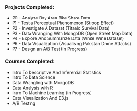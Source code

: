 ### Projects Completed:
- P0 - Analyze Bay Area Bike Share Data
- P1 - Test a Perceptual Phenomenon (Stroop Effect)
- P2 - Investigate A Dataset (Titanic Survival Data)
- P3 - Data Wrangling With MongoDB (Open Street Map Data)
- P4 - Explore And Summarize Data (White Wine Dataset)
- P6 - Data Visualization (Visualising Pakistan Drone Attacks)
- P7 - Design an A/B Test (In Progress)

### Courses Completed:
- Intro To Descriptive And Inferential Statistics 
- Intro To Data Science
- Data Wrangling with MongoDB
- Data Analysis with R 
- Intro To Machine Learning (In Progress)
- Data Visualization And D3.js 
- A/B Testing 



